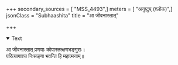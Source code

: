 +++
secondary_sources = [ "MSS_4493",]
meters = [ "अनुष्टुप् (श्लोक)",]
jsonClass = "Subhaashita"
title = "आ जीवनास्तात्"

+++

<details open><summary>Text</summary>

आ जीवनास्तात् प्रणयाः कोपास्तत्क्षणभङ्गुराः।  
परित्यागाश्च निःसङ्गा भवन्ति हि महात्मनाम्॥
</details>
